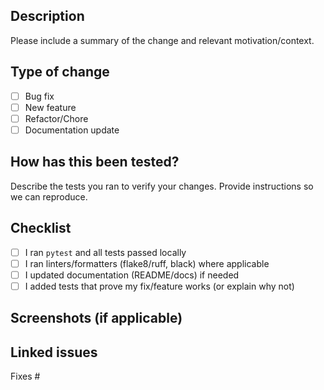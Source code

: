 ## Description
Please include a summary of the change and relevant motivation/context.

## Type of change
- [ ] Bug fix
- [ ] New feature
- [ ] Refactor/Chore
- [ ] Documentation update

## How has this been tested?
Describe the tests you ran to verify your changes. Provide instructions so we can reproduce.

## Checklist
- [ ] I ran `pytest` and all tests passed locally
- [ ] I ran linters/formatters (flake8/ruff, black) where applicable
- [ ] I updated documentation (README/docs) if needed
- [ ] I added tests that prove my fix/feature works (or explain why not)

## Screenshots (if applicable)

## Linked issues
Fixes #


